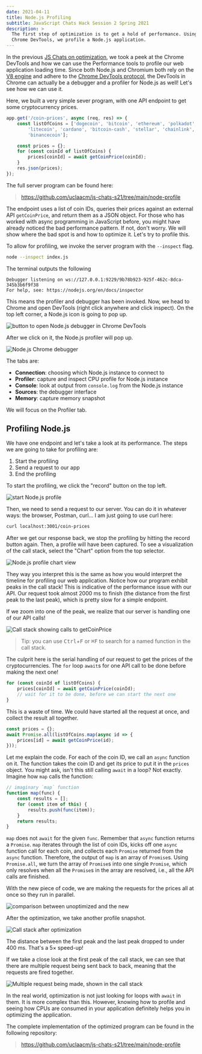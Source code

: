 ```yaml
---
date: 2021-04-11
title: Node.js Profiling
subtitle: JavaScript Chats Hack Session 2 Spring 2021 
description: >
  The first step of optimization is to get a hold of performance. Using the
  Chrome DevTools, we profile a Node.js application. 
---
```



In the previous [JS Chats on optimization](/posts/fall2019/js-chats-4), we took
a peek at the Chrome DevTools and how we can use the Performance tools to
profile our web application loading time. Since both Node.js and Chromium both
rely on the [V8 engine](https://v8.dev/) and adhere to the [Chrome DevTools
protocol](https://chromedevtools.github.io/devtools-protocol/), the DevTools in
Chrome can actually be a debugger and a profiler for Node.js as well! Let's see
how we can use it. 

Here, we built a very simple sever program, with one API endpoint to get some
cryptocurrency prices.  

```js
app.get('/coin-prices', async (req, res) => {
    const listOfCoins = ['dogecoin', 'bitcoin', 'ethereum', 'polkadot',
        'litecoin', 'cardano', 'bitcoin-cash', 'stellar', 'chainlink',
        'binancecoin'];

    const prices = {};
    for (const coinId of listOfCoins) {
        prices[coinId] = await getCoinPrice(coinId);
    }
    res.json(prices);
});
```

The full server program can be found here:
> https://github.com/uclaacm/js-chats-s21/tree/main/node-profile

The endpoint uses a list of coin IDs, queries their prices against an external
API `getCoinPrice`, and return them as a JSON object. For those who has worked
with async programming in JavaScript before, you might have already noticed the
bad performance pattern. If not, don't worry. We will show where the bad spot
is and how to optimize it. Let's try to profile this.

To allow for profiling, we invoke the server program with the `--inspect` flag.

```bash
node --inspect index.js
```

The terminal outputs the following

```
Debugger listening on ws://127.0.0.1:9229/9b78b923-925f-462c-8dca-345b3b6f9f38
For help, see: https://nodejs.org/en/docs/inspector
```

This means the profiler and debugger has been invoked. Now, we head to Chrome
and open DevTools (right click anywhere and click inspect). On the top left corner, 
a Node.js icon is going to pop up. 

![button to open Node.js debugger in Chrome DevTools](images/devtool-node.png)

After we click on it, the Node.js profiler will pop up. 

![Node.js Chrome debugger](images/node-chrome-profiler.png)

The tabs are:
- **Connection**: choosing which Node.js instance to connect to
- **Profiler**: capture and inspect CPU profile for Node.js instance
- **Console**: look at output from `console.log` from the Node.js instance 
- **Sources**: the debugger interface
- **Memory**: capture memory snapshot 

We will focus on the Profiler tab. 

## Profiling Node.js 

We have one endpoint and let's take a look at its performance. 
The steps we are going to take for profiling are:
1. Start the profiling 
2. Send a request to our app
3. End the profiling

To start the profiling, we click the "record" button on the top left. 

![start Node.js profile](images/start-profile.png)

Then, we need to send a request to our server. You can do it in whatever ways:
the browser, Postman, curl…  I am just going to use curl here:

```bash
curl localhost:3001/coin-prices
```


After we get our response back, we stop the profiling by hitting the record
button again. Then, a profile will have been captured. To see a visualization of the
call stack, select the "Chart" option from the top selector.  


![Node.js profile chart view](images/profile-chart.png)

They way you interpret this is the same as how you would interpret the timeline
for profiling our web application.  Notice how our program exhibit peaks in the
call stack! This is indicative of the performance issue with our API. Our
request took almost 2000 ms to finish (the distance from the first peak to
the last peak), which is pretty slow for a simple endpoint.


If we zoom into one of the peak, we realize that our server is handling one of our API calls! 

![Call stack showing calls to getCoinPrice](images/callstack.png)

> Tip: you can use <kbd>Ctrl</kbd>+<kbd>F</kbd> or <kbd>⌘F</kbd>
> to search for a named function in the call stack.

The culprit here is the serial handling of our request to get the prices of the cryptocurrencies. The `for` loop `await`s for one API call to be done before making the next one! 

```js
for (const coinId of listOfCoins) {
    prices[coinId] = await getCoinPrice(coinId); 
    // wait for it to be done, before we can start the next one
}
```

This is a waste of time. We could have started all the request at once, and
collect the result all together. 

```js
const prices = {};
await Promise.all(listOfCoins.map(async id => {
    prices[id] = await getCoinPrice(id);
}));
```

Let me explain the code. For each of the coin ID, we call an `async` function
on it. The function takes the coin ID and get its price to put it in the
`prices` object. You might ask, isn't this still calling `await` in a loop? 
Not exactly. Imagine how `map` calls the function:

```js
// imaginary `map` function
function map(func) {
    const results = [];
    for (const item of this) {
        results.push(func(item));
    }
    return results;
}
```

`map` does not `await` for the given `func`. Remember that `async` function
returns a `Promise`. `map` iterates through the list of coin IDs, kicks off one
`async` function call for each coin, and collects each `Promise` returned from the
`async` function. Therefore, the output of `map` is an array of `Promise`s.
Using `Promise.all`, we turn the array of `Promise`s into one single `Promise`,
which only resolves when all the `Promise`s in the array are resolved, i.e.,
all the API calls are finished. 

With the new piece of code, we are making the requests for the prices all at
once so they run in parallel. 

![comparison between unoptimized and the new](images/comparison.png)

After the optimization, we take another profile snapshot. 

![Call stack after optimization](images/optimized-callstack.png)

The distance between the first peak and the last peak dropped to under 400 ms. That's a 5× speed-up!

If we take a close look at the first peak of the call stack, we can see that
there are multiple request being sent back to back, meaning
that the requests are fired together. 

![Multiple request being made, shown in the call stack](images/mult-request.png)

In the real world, optimization is not just looking for loops with `await` in
them. It is more complex than this. However, knowing how to profile and seeing
how CPUs are consumed in your application definitely helps you in optimizing
the application. 

The complete implementation of the optimized program can be found in the following repository: 
> https://github.com/uclaacm/js-chats-s21/tree/main/node-profile

